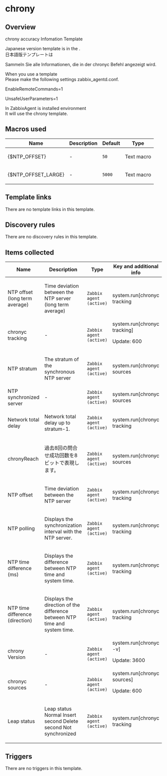 # chrony

## Overview

chrony accuracy Infomation Template


Japanese version template is in the .  
日本語版テンプレートは


Sammeln Sie alle Informationen, die in der chronyc Befehl angezeigt wird.


When you use a template  
Please make the following settings zabbix\_agentd.conf.


EnableRemoteCommands=1


UnsafeUserParameters=1


 
 

In ZabbixAgent is installed environment  
It will use the chrony template.  



## Macros used

|Name|Description|Default|Type|
|----|-----------|-------|----|
|{$NTP_OFFSET}|<p>-</p>|`50`|Text macro|
|{$NTP_OFFSET_LARGE}|<p>-</p>|`5000`|Text macro|
## Template links

There are no template links in this template.

## Discovery rules

There are no discovery rules in this template.

## Items collected

|Name|Description|Type|Key and additional info|
|----|-----------|----|----|
|NTP offset (long term average)|<p>Time deviation between the NTP server (long term average)</p>|`Zabbix agent (active)`|system.run[chronyc tracking |grep "RMS offset"|awk '{print$4}']<p>Update: 600</p>|
|chronyc tracking|<p>-</p>|`Zabbix agent (active)`|system.run[chronyc tracking]<p>Update: 600</p>|
|NTP stratum|<p>The stratum of the synchronous NTP server</p>|`Zabbix agent (active)`|system.run[chronyc sources|grep \* |awk '{print$3}']<p>Update: 1800</p>|
|NTP synchronized server|<p>-</p>|`Zabbix agent (active)`|system.run[chronyc sources|grep \* |awk '{print$2}']<p>Update: 600</p>|
|Network total delay|<p>Network total delay up to stratum-1.</p>|`Zabbix agent (active)`|system.run[chronyc tracking |grep "Root delay"|awk '{print$4}']<p>Update: 10</p>|
|chronyReach|<p>過去8回の問合せ成功回数を8ビットで表現します。</p>|`Zabbix agent (active)`|system.run[chronyc sources|grep \* |awk '{print$5}']<p>Update: 600</p>|
|NTP offset|<p>Time deviation between the NTP server</p>|`Zabbix agent (active)`|system.run[chronyc tracking |grep "Last offset"|awk '{print$4}']<p>Update: 600</p>|
|NTP polling|<p>Displays the synchronization interval with the NTP server.</p>|`Zabbix agent (active)`|system.run[chronyc tracking |grep "Update interval"|awk '{print$4}']<p>Update: 600</p>|
|NTP time difference (ms)|<p>Displays the difference between NTP time and system time.</p>|`Zabbix agent (active)`|system.run[chronyc tracking |grep "System time"|awk '{print$4}']<p>Update: 10</p>|
|NTP time difference (direction)|<p>Displays the direction of the difference between NTP time and system time.</p>|`Zabbix agent (active)`|system.run[chronyc tracking |grep "System time"|awk '{print$6}']<p>Update: 10</p>|
|chrony Version|<p>-</p>|`Zabbix agent (active)`|system.run[chronyc -v]<p>Update: 3600</p>|
|chronyc sources|<p>-</p>|`Zabbix agent (active)`|system.run[chronyc sources]<p>Update: 600</p>|
|Leap status|<p>Leap status Normal Insert second Delete second Not synchronized</p>|`Zabbix agent (active)`|system.run[chronyc tracking |grep "Leap status"|awk '{print$4}']<p>Update: 600</p>|
## Triggers

There are no triggers in this template.

